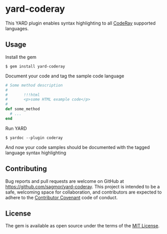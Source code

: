 # yard-coderay

This YARD plugin enables syntax highlighting to all [CodeRay](http://coderay.rubychan.de/) supported languages.


## Usage

Install the gem

    $ gem install yard-coderay

Document your code and tag the sample code language

```ruby
# Some method description
#
#       !!!html
#       <p>some HTML example code</p>
#
def some_method
  # ...
end
```

Run YARD

    $ yardoc --plugin coderay

And now your code samples should be documented with the tagged language syntax highlighting


## Contributing

Bug reports and pull requests are welcome on GitHub at https://github.com/sagmor/yard-coderay. This project is intended to be a safe, welcoming space for collaboration, and contributors are expected to adhere to the [Contributor Covenant](contributor-covenant.org) code of conduct.


## License

The gem is available as open source under the terms of the [MIT License](http://opensource.org/licenses/MIT).

